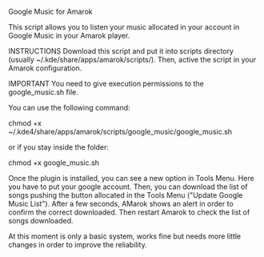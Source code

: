 Google Music for Amarok

This script allows you to listen your music allocated in your account in Google Music in your Amarok player.

INSTRUCTIONS
Download this script and put it into scripts directory (usually ~/.kde/share/apps/amarok/scripts/). Then, active the script in your Amarok 
configuration.

IMPORTANT
You need to give execution permissions to the google_music.sh file.

You can use the following command: 

  chmod +x ~/.kde4/share/apps/amarok/scripts/google_music/google_music.sh
  
or if you stay inside the folder:

  chmod +x google_music.sh

Once the plugin is installed, you can see a new option in Tools Menu. Here you have to put your google account. Then, you can download the 
list of songs pushing the button allocated in the Tools Menu ("Update Google Music List"). After a few seconds, AMarok shows an alert in 
order to confirm the correct downloaded. Then restart Amarok to check the list of songs downloaded.

At this moment is only a basic system, works fine but needs more little changes in order to improve the reliability.
